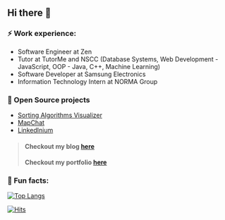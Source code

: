 ## Hi there 👋

### ⚡ Work experience:
- Software Engineer at Zen
- Tutor at TutorMe and NSCC (Database Systems, Web Development - JavaScript, OOP - Java, C++, Machine Learning)
- Software Developer at Samsung Electronics
- Information Technology Intern at NORMA Group

### 🔭 Open Source projects
- [Sorting Algorithms Visualizer](https://dfredude.github.io/sorting-visualizer/)
- [MapChat](https://github.com/yuheng-w/Map_Chat)
- [LinkedInium](https://github.com/Dfredude/linkedinium)
> #### Checkout my blog [here](https://dfredude.github.io/my_blog/)
> #### Checkout my portfolio [here](https://freddomcv.web.app/)
### 🐍 Fun facts:
[![Top Langs](https://github-readme-stats.vercel.app/api/top-langs/?username=dfredude&layout=compact)](https://github.com/dfredude)

[![Hits](https://hits.seeyoufarm.com/api/count/incr/badge.svg?url=https%3A%2F%2Fgithub.com%2FDfredude&count_bg=%232171F9&title_bg=%23555555&icon=&icon_color=%23E7E7E7&title=hits&edge_flat=false)](https://hits.seeyoufarm.com)

<!--
**Dfredude/Dfredude** is a ✨ _special_ ✨ repository because its `README.md` (this file) appears on your GitHub profile.

Here are some ideas to get you started:

- 🌱 I’m currently learning ...
- 👯 I’m looking to collaborate on ...
- 🤔 I’m looking for help with ...
- 💬 Ask me about ...
- 📫 How to reach me: ...
- 😄 Pronouns: ...
- ⚡ Fun fact: ...
-->
